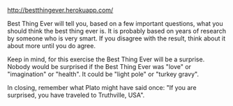http://bestthingever.herokuapp.com/

Best Thing Ever will tell you, based on a few important questions, what you should think the best thing ever is. It is probably based on years of research by someone who is very smart. If you disagree with the result, think about it about more until you do agree.

Keep in mind, for this exercise the Best Thing Ever will be a surprise. Nobody would be surprised if the Best Thing Ever was "love" or "imagination" or "health". It could be "light pole" or "turkey gravy". 

In closing, remember what Plato might have said once: "If you are surprised, you have traveled to Truthville, USA".